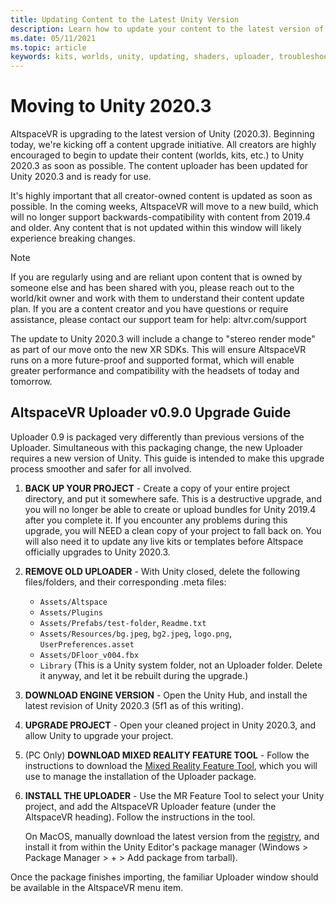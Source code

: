 ```yaml
---
title: Updating Content to the Latest Unity Version
description: Learn how to update your content to the latest version of Unity.
ms.date: 05/11/2021
ms.topic: article
keywords: kits, worlds, unity, updating, shaders, uploader, troubleshooting
---
```


# Moving to Unity 2020.3

AltspaceVR is upgrading to the latest version of Unity (2020.3). Beginning today, we're kicking off a content upgrade initiative. All creators are highly encouraged to begin to update their content (worlds, kits, etc.) to Unity 2020.3 as soon as possible. The content uploader has been updated for Unity 2020.3 and is ready for use.

It's highly important that all creator-owned content is updated as soon as possible. In the coming weeks, AltspaceVR will move to a new build, which will no longer support backwards-compatibility with content from 2019.4 and older. Any content that is not updated within this window will likely experience breaking changes.

> [!NOTE]
> If you are regularly using and are reliant upon content that is owned by someone else and has been shared with you, please reach out to the world/kit owner and work with them to understand their content update plan.
> If you are a content creator and you have questions or require assistance, please contact our support team for help: altvr.com/support

The update to Unity 2020.3 will include a change to "stereo render mode" as part of our move onto the new XR SDKs. This will ensure AltspaceVR runs on a more future-proof and supported format, which will enable greater performance and compatibility with the headsets of today and tomorrow.

## AltspaceVR Uploader v0.9.0 Upgrade Guide

Uploader 0.9 is packaged very differently than previous versions of the
Uploader. Simultaneous with this packaging change, the new Uploader requires a
new version of Unity. This guide is intended to make this upgrade process
smoother and safer for all involved.

1. **BACK UP YOUR PROJECT** - Create a copy of your entire project directory,
	and put it somewhere safe. This is a destructive upgrade, and you will no
	longer be able to create or upload bundles for Unity 2019.4 after you
	complete it. If you encounter any problems during this
	upgrade, you will NEED a clean copy of your project to fall back on. You
	will also need it to update any live kits or templates before
	Altspace officially upgrades to Unity 2020.3.

2. **REMOVE OLD UPLOADER** - With Unity closed, delete the following files/folders,
	and their corresponding .meta files:
	* `Assets/Altspace`
	* `Assets/Plugins`
	* `Assets/Prefabs/test-folder`, `Readme.txt`
	* `Assets/Resources/bg.jpeg`, `bg2.jpeg`, `logo.png`, `UserPreferences.asset`
	* `Assets/DFloor_v004.fbx`
	* `Library` (This is a Unity system folder, not an Uploader folder.
		Delete it anyway, and let it be rebuilt during the upgrade.)

3. **DOWNLOAD ENGINE VERSION** - Open the Unity Hub, and install the latest
	revision of Unity 2020.3 (5f1 as of this writing). 

4. **UPGRADE PROJECT** - Open your cleaned project in Unity 2020.3, and allow
	Unity to upgrade your project.

5. (PC Only) **DOWNLOAD MIXED REALITY FEATURE TOOL** - Follow the instructions to download the 
	[Mixed Reality Feature Tool](https://docs.microsoft.com/en-us/windows/mixed-reality/develop/unity/welcome-to-mr-feature-tool),
	which you will use to manage the installation of the Uploader package.

6. **INSTALL THE UPLOADER** - Use the MR Feature Tool to select your Unity project,
	and add the AltspaceVR Uploader feature (under the AltspaceVR heading).
	Follow the instructions in the tool.
	
	On MacOS, manually download the latest version
	from the [registry](https://dev.azure.com/aipmr/MixedReality-Unity-Packages/_packaging?_a=package&feed=Unity-packages&package=com.microsoft.altspacevr_uploader&protocolType=Npm&version=0.9.0&view=versions),
	and install it from within the Unity Editor's package manager (Windows >
	Package Manager > + > Add package from tarball).

Once the package finishes importing, the familiar Uploader window should be
available in the AltspaceVR menu item.
